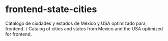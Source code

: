 # frontend-state-cities
Cátalogo de ciudades y estados de México y USA optimizado para frontend. / Catalog of cities and states from Mexico and the USA optimized for frontend.
